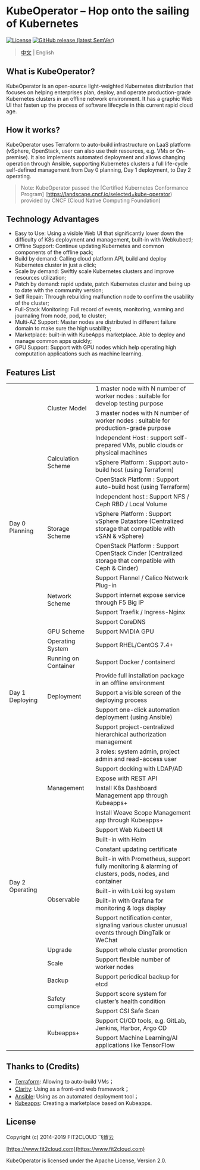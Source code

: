 # KubeOperator – Hop onto the sailing of Kubernetes

[![License](http://img.shields.io/badge/license-apache%20v2-blue.svg)](https://github.com/kubeoperator/kubeoperator/blob/master/LICENSE)
[![GitHub release (latest SemVer)](https://img.shields.io/github/v/release/kubeoperator/kubeoperator)](https://github.com/kubeoperator/kubeoperator/releases/latest)

> [中文](README.md) | English

## What is KubeOperator?

KubeOperator is an open-source light-weighted Kubernetes distribution that focuses on helping enterprises plan, deploy, and operate production-grade Kubernetes clusters in an offline network environment. It has a graphic Web UI that fasten up the process of software lifecycle in this current rapid cloud age.

## How it works?

KubeOperator uses Terraform to auto-build infrastructure on LaaS platform (vSphere, OpenStack, user can also use their resources, e.g. VMs or On-premise). It also implements automated deployment and allows changing operation through Ansible, supporting Kubernetes clusters a full life-cycle self-defined management from Day 0 planning, Day 1 deployment, to Day 2 operating. 

> Note: KubeOperator passed the [Certified Kubernetes Conformance Program] (https://landscape.cncf.io/selected=kube-operator) provided by CNCF (Cloud Native Computing Foundation)

## Technology Advantages

- Easy to Use: Using a visible Web UI that significantly lower down the difficulty of K8s deployment and management, built-in with Webkubectl;
- Offline Support: Continue updating Kubernetes and common components of the offline pack;
- Build by demand: Calling cloud platform API, build and deploy Kubernetes cluster in just a click;
- Scale by demand: Swiftly scale Kubernetes clusters and improve resources utilization;
- Patch by demand: rapid update, patch Kubernetes cluster and being up to date with the community version;
- Self Repair: Through rebuilding malfunction node to confirm the usability of the cluster;
- Full-Stack Monitoring: Full record of events, monitoring, warning and journaling from node, pod, to cluster;
- Multi-AZ Support: Master nodes are distributed in different failure domain to make sure the high usability;
- Marketplace: built-in with KubeApps marketplace. Able to deploy and manage common apps quickly;
- GPU Support: Support with GPU nodes which help operating high computation applications such as machine learning.

## Features List

<table class="subscription-level-table">
    <tr class="subscription-level-tr-border">
        <td class="features-first-td-background-style" rowspan="15">Day 0 Planning
        </td>
        <td class="features-third-td-background-style" rowspan="2">Cluster Model
        </td>
        <td class="features-third-td-background-style">1 master node with N number of worker nodes : suitable for develop testing purpose
        </td>       
    </tr>
    <tr class="subscription-level-tr-border">
        <td class="features-third-td-background-style">3 master nodes with N number of worker nodes : suitable for production-grade purpose
        </td>
    </tr>    
    <tr class="subscription-level-tr-border">
        <td class="features-third-td-background-style" rowspan="3">Calculation Scheme
        </td>
        <td class="features-third-td-background-style">Independent Host : support self-prepared VMs, public clouds or physical machines
        </td>  
    </tr>    
    <tr class="subscription-level-tr-border">
        <td class="features-third-td-background-style">vSphere Platform : Support auto-build host (using Terraform)
        </td>
    </tr>
    <tr class="subscription-level-tr-border">
        <td class="features-third-td-background-style">OpenStack Platform : Support auto-build host (using Terraform)
        </td>
    </tr>
    <tr class="subscription-level-tr-border">
        <td class="features-third-td-background-style" rowspan="3">Storage Scheme
        </td>
        <td class="features-third-td-background-style">Independent host : Support NFS / Ceph RBD / Local Volume
        </td>
    </tr>
    <tr class="subscription-level-tr-border">
        <td class="features-third-td-background-style">vSphere Platform : Support vSphere Datastore (Centralized storage that compatible with vSAN & vSphere)
        </td>
    </tr> 
     <tr class="subscription-level-tr-border">
        <td class="features-third-td-background-style">OpenStack Platform : Support OpenStack Cinder (Centralized storage that compatible with Ceph & Cinder)
        </td>
    </tr>
    <tr class="subscription-level-tr-border">
        <td class="features-third-td-background-style" rowspan="4">Network Scheme
        </td>
        <td class="features-third-td-background-style">Support Flannel / Calico Network Plug-in
        </td>
    </tr>
    <tr class="subscription-level-tr-border">
        <td class="features-third-td-background-style">Support internet expose service through F5 Big IP
        </td>
    </tr> 
    <tr class="subscription-level-tr-border">
        <td class="features-third-td-background-style">Support Traefik / Ingress-Nginx
        </td>
    </tr>    
    <tr class="subscription-level-tr-border">
        <td class="features-third-td-background-style">Support CoreDNS
        </td>
    </tr>
    <tr class="subscription-level-tr-border">
        <td class="features-third-td-background-style">GPU Scheme
        </td>
        <td class="features-third-td-background-style">Support NVIDIA GPU
        </td>
    </tr> 
    <tr class="subscription-level-tr-border">
        <td class="features-third-td-background-style">Operating System
        </td>
        <td class="features-third-td-background-style">Support RHEL/CentOS 7.4+
        </td>
    </tr>  
    <tr class="subscription-level-tr-border">
        <td class="features-third-td-background-style">Running on Container
        </td>
        <td class="features-third-td-background-style">Support Docker / containerd
        </td>
    </tr>     
    <tr class="subscription-level-tr-border">
        <td class="features-first-td-background-style" rowspan="3">Day 1 Deploying
        </td>
        <td class="features-third-td-background-style" rowspan="3">Deployment
        </td>  
        <td class="features-third-td-background-style">Provide full installation package in an offline environment
        </td>         
    </tr>
     <tr class="subscription-level-tr-border">
        <td class="features-third-td-background-style">Support a visible screen of the deploying process
        </td>
    </tr>
     <tr class="subscription-level-tr-border">
        <td class="features-third-td-background-style">Support one-click automation deployment (using Ansible)
        </td>
    </tr>
    <tr class="subscription-level-tr-border">
        <td class="features-first-td-background-style" rowspan="21">Day 2 Operating
        </td>
        <td class="features-third-td-background-style" rowspan="9">Management
        </td>  
        <td class="features-third-td-background-style"> Support project-centralized hierarchical authorization management
        </td>         
    </tr>
    <tr class="subscription-level-tr-border">
         <td class="features-third-td-background-style">3 roles: system admin, project admin and read-access user
        </td>
    </tr> 
    <tr class="subscription-level-tr-border">
         <td class="features-third-td-background-style">Support docking with LDAP/AD
        </td>
    </tr>    
    <tr class="subscription-level-tr-border">
         <td class="features-third-td-background-style">Expose with REST API
        </td>
    </tr>    
    <tr class="subscription-level-tr-border">
         <td class="features-third-td-background-style"> Install K8s Dashboard Management app through Kubeapps+
        </td>
    </tr>     
     <tr class="subscription-level-tr-border">
         <td class="features-third-td-background-style"> Install Weave Scope Management app through Kubeapps+
        </td>
    </tr>  
    <tr class="subscription-level-tr-border">
         <td class="features-third-td-background-style">Support Web Kubectl UI
        </td>
    </tr> 
    <tr class="subscription-level-tr-border">
         <td class="features-third-td-background-style">Built-in with Helm 
        </td>
    </tr>   
    <tr class="subscription-level-tr-border">
         <td class="features-third-td-background-style">Constant updating certificate
        </td>
    </tr>
    <tr class="subscription-level-tr-border">
        <td class="features-third-td-background-style" rowspan="4">Observable
        </td>
         <td class="features-third-td-background-style">Built-in with Prometheus, support fully monitoring & alarming of clusters, pods, nodes, and container
        </td>
    </tr>
     <tr class="subscription-level-tr-border">
        <td class="features-third-td-background-style">Built-in with Loki log system
        </td>
    </tr> 
    <tr class="subscription-level-tr-border">
        <td class="features-third-td-background-style">Built-in with Grafana for monitoring & logs display
        </td>
    </tr> 
    <tr class="subscription-level-tr-border">
        <td class="features-third-td-background-style"> Support notification center, signaling various cluster unusual events through DingTalk or WeChat
        </td>
    </tr>      
    <tr class="subscription-level-tr-border">
        <td class="features-third-td-background-style">Upgrade
        </td>
         <td class="features-third-td-background-style">Support whole cluster promotion
        </td>
    </tr> 
    <tr class="subscription-level-tr-border">
        <td class="features-third-td-background-style">Scale
        </td>
         <td class="features-third-td-background-style">Support flexible number of worker nodes
        </td>
    </tr>
    <tr class="subscription-level-tr-border">
        <td class="features-third-td-background-style">Backup
        </td>
         <td class="features-third-td-background-style">Support periodical backup for etcd
        </td>
    </tr>  
    <tr class="subscription-level-tr-border">
        <td class="features-third-td-background-style"  rowspan="2">Safety compliance
        </td>
         <td class="features-third-td-background-style">Support score system for cluster’s health condition
        </td>
    </tr>   
    <tr class="subscription-level-tr-border">
        <td class="features-third-td-background-style">Support CSI Safe Scan
        </td>
    </tr>    
     <tr class="subscription-level-tr-border">
        <td class="features-third-td-background-style" rowspan="2">Kubeapps+
        </td>
         <td class="features-third-td-background-style">Support CI/CD tools, e.g. GitLab, Jenkins, Harbor, Argo CD 
        </td>
    </tr> 
     <tr class="subscription-level-tr-border">
        <td class="features-third-td-background-style">Support Machine Learning/AI applications like TensorFlow
        </td>
    </tr>    
 </table>

## Thanks to (Credits)

- [Terraform](https://github.com/hashicorp/terraform): Allowing to auto-build VMs；
- [Clarity](https://github.com/vmware/clarity/): Using as a front-end web framework；
- [Ansible](https://github.com/ansible/ansible): Using as an automated deployment tool；
- [Kubeapps](https://github.com/kubeapps/kubeapps): Creating a marketplace based on Kubeapps.

## License

Copyright (c) 2014-2019 FIT2CLOUD 飞致云

[https://www.fit2cloud.com](https://www.fit2cloud.com)<br>

KubeOperator is licensed under the Apache License, Version 2.0.
